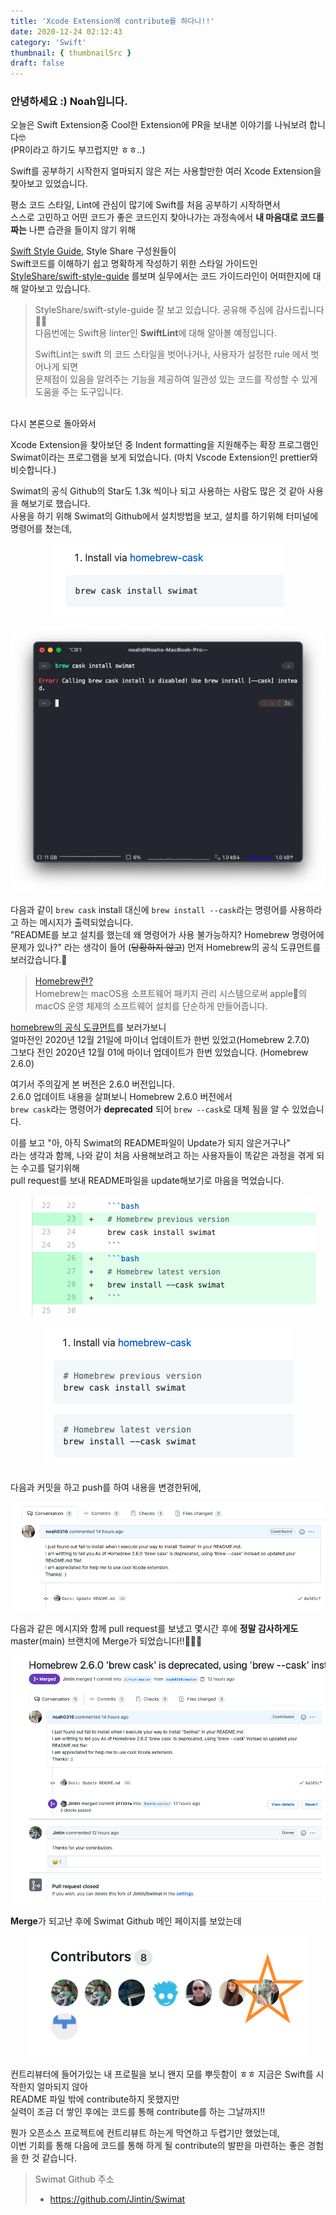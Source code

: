 ```yaml
---
title: 'Xcode Extension에 contribute를 하다니!!'
date: 2020-12-24 02:12:43
category: 'Swift'
thumbnail: { thumbnailSrc }
draft: false
---
```


### 안녕하세요 :) Noah입니다.

오늘은 Swift Extension중 Cool한 Extension에 PR을 보내본 이야기를 나눠보려 합니다🤓  
(PR이라고 하기도 부끄럽지만 ㅎㅎ..)

Swift를 공부하기 시작한지 얼마되지 않은 저는 사용할만한 여러 Xcode Extension을 찾아보고 있었습니다.

평소 코드 스타일, Lint에 관심이 많기에 Swift를 처음 공부하기 시작하면서  
스스로 고민하고 어떤 코드가 좋은 코드인지 찾아나가는 과정속에서 **내 마음대로 코드를 짜는** 나쁜 습관을 들이지 않기 위해

[Swift Style Guide](https://github.com/github/swift-style-guide), Style Share 구성원들이  
Swift코드를 이해하기 쉽고 명확하게 작성하기 위한 스타일 가이드인  
[StyleShare/swift-style-guide](https://github.com/StyleShare/swift-style-guide) 를보며 실무에서는 코드 가이드라인이 어떠한지에 대해 알아보고 있습니다.

> StyleShare/swift-style-guide 잘 보고 있습니다. 공유해 주심에 감사드립니다🙇‍♂️  
> 다음번에는 Swift용 linter인 **SwiftLint**에 대해 알아볼 예정입니다.
>
> SwiftLint는 swift 의 코드 스타일을 벗어나거나, 사용자가 설정한 rule 에서 벗어나게 되면  
> 문제점이 있음을 알려주는 기능을 제공하여 일관성 있는 코드를 작성할 수 있게 도움을 주는 도구입니다.

<br/>
다시 본론으로 돌아와서

Xcode Extension을 찾아보던 중 Indent formatting을 지원해주는 확장 프로그램인  
Swimat이라는 프로그램을 보게 되었습니다.
(마치 Vscode Extension인 prettier와 비슷합니다.)

Swimat의 공식 Github의 Star도 1.3k 씩이나 되고 사용하는 사람도 많은 것 같아 사용을 해보기로 했습니다.  
사용을 하기 위해 Swimat의 Github에서 설치방법을 보고, 설치를 하기위해 터미널에 명령어를 쳤는데,

<p align="center">
    <img src="assets/2020-12-24/1.png"/>
</p>

<p align="center">
    <img src="assets/2020-12-24/2.png"/>
</p>

다음과 같이 `brew cask` install 대신에 `brew install --cask`라는 명령어를 사용하라고 하는 메시지가 출력되었습니다.  
"README를 보고 설치를 했는데 왜 명령어가 사용 불가능하지? Homebrew 명령어에 문제가 있나?" 라는 생각이 들어 (~~당황하지 않고~~)
먼저 Homebrew의 공식 도큐먼트를 보러갔습니다.🧐

> [Homebrew란?](<https://ko.wikipedia.org/wiki/%ED%99%88%EB%B8%8C%EB%A3%A8_(%ED%8C%A8%ED%82%A4%EC%A7%80_%EA%B4%80%EB%A6%AC_%EC%86%8C%ED%94%84%ED%8A%B8%EC%9B%A8%EC%96%B4)>)  
> Homebrew는 macOS용 소프트웨어 패키지 관리 시스템으로써 apple의 macOS 운영 체제의 소프트웨어 설치를 단순하게 만들어줍니다.

[homebrew의 공식 도큐먼트](https://brew.sh/blog/)를 보러가보니  
얼마전인 2020년 12월 21일에 마이너 업데이트가 한번 있었고(Homebrew 2.7.0)  
그보다 전인 2020년 12월 01에 마이너 업데이트가 한번 있었습니다. (Homebrew 2.6.0)

여기서 주의깊게 본 버전은 2.6.0 버전입니다.  
2.6.0 업데이트 내용을 살펴보니 Homebrew 2.6.0 버전에서  
 `brew cask`라는 명령어가 **deprecated** 되어 `brew --cask`로 대체 됨을 알 수 있었습니다.

이를 보고 "아, 아직 Swimat의 README파일이 Update가 되지 않은거구나"  
라는 생각과 함께, 나와 같이 처음 사용해보려고 하는 사용자들이 똑같은 과정을 겪게 되는 수고를 덜기위해  
pull request를 보내 README파일을 update해보기로 마음을 먹었습니다.

<p align="center">
    <img src="assets/2020-12-24/3.png"/>
</p>
<p align="center">
    <img src="assets/2020-12-24/4.png"/>
</p>

다음과 커밋을 하고 push를 하여 내용을 변경한뒤에,

<p align="center">
    <img src="assets/2020-12-24/5.png"/>
</p>

다음과 같은 메시지와 함께 pull request를 보냈고 몇시간 후에
**정말 감사하게도** master(main) 브랜치에 Merge가 되었습니다!!🎉🎉🎉

<p align="center">
    <img src="assets/2020-12-24/6.png"/>
</p>

**Merge**가 되고난 후에 Swimat Github 메인 페이지를 보았는데

<p align="center">
    <img src="assets/2020-12-24/7.png"/>
</p>

컨트리뷰터에 들어가있는 내 프로필을 보니 왠지 모를 뿌듯함이 ㅎㅎ
지금은 Swift를 시작한지 얼마되지 않아  
README 파일 밖에 contribute하지 못했지만  
실력이 조금 더 쌓인 후에는 코드를 통해 contribute를 하는 그날까지!!

뭔가 오픈소스 프로젝트에 컨트리뷰트 하는게 막연하고 두렵기만 했었는데,  
이번 기회를 통해 다음에 코드를 통해 하게 될 contribute의 발판을 마련하는 좋은 경험을 한 것 같습니다.

> Swimat Github 주소
>
> - https://github.com/Jintin/Swimat
